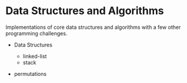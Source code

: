 # Data Structures and Algorithms

Implementations of core data structures and algorithms with a few other programming challenges.

- Data Structures 
    - linked-list
    - stack

- permutations


